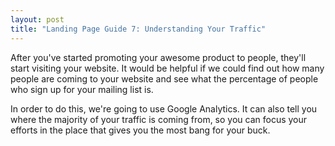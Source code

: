 ```yaml
---
layout: post
title: "Landing Page Guide 7: Understanding Your Traffic"
---
```


After you've started promoting your awesome product to people, they'll start visiting your website. It would be helpful if we could find out how many people are coming to your website and see what the percentage of people who sign up for your mailing list is. 

In order to do this, we're going to use Google Analytics. It can also tell you where the majority of your traffic is coming from, so you can focus your efforts in the place that gives you the most bang for your buck.